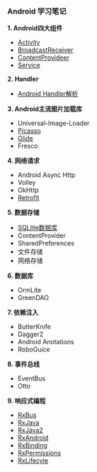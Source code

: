 ### Android 学习笔记

**1. Android四大组件**
- [Activity](https://github.com/zhaoqingyue/ZQYAndroidNotes/blob/master/%E5%9B%9B%E5%A4%A7%E7%BB%84%E4%BB%B6/Activity.md)
- [BroadcastReceiver](https://github.com/zhaoqingyue/ZQYAndroidNotes/blob/master/%E5%9B%9B%E5%A4%A7%E7%BB%84%E4%BB%B6/BroadcastReceiver.md)
- [ContentProvideer](https://github.com/zhaoqingyue/ZQYAndroidNotes/blob/master/%E5%9B%9B%E5%A4%A7%E7%BB%84%E4%BB%B6/ContentProvideer.md)
- [Service](https://github.com/zhaoqingyue/ZQYAndroidNotes/blob/master/%E5%9B%9B%E5%A4%A7%E7%BB%84%E4%BB%B6/Service.md)

**2. Handler**
- [Android Handler解析](https://github.com/zhaoqingyue/ZQYAndroidNotes/blob/master/Handler/Android%20Handler%E8%A7%A3%E6%9E%90.md)

**3. Android主流图片加载库**
- Universal-Image-Loader
- [Picasso](https://github.com/zhaoqingyue/ZQYAndroidNotes/blob/master/%E5%9B%BE%E7%89%87%E5%8A%A0%E8%BD%BD%E5%BA%93/Android_Picasso%E5%9B%BE%E7%89%87%E5%8A%A0%E8%BD%BD.md)
- [Glide](https://github.com/zhaoqingyue/ZQYAndroidNotes/blob/master/%E5%9B%BE%E7%89%87%E5%8A%A0%E8%BD%BD%E5%BA%93/Android_Glide%E5%9B%BE%E7%89%87%E5%8A%A0%E8%BD%BD.md)
- Fresco

**4. 网络请求**
- Android Async Http
- Volley
- OkHttp
- [Retrofit](https://github.com/zhaoqingyue/ZQYAndroidNotes/blob/master/%E7%BD%91%E7%BB%9C%E6%A1%86%E6%9E%B6/Android_Retrofit%E7%BD%91%E7%BB%9C%E8%AF%B7%E6%B1%82.md)

**5. 数据存储**
- [SQLlite数据库](https://github.com/zhaoqingyue/ZQYAndroidNotes/blob/master/%E6%95%B0%E6%8D%AE%E5%AD%98%E5%82%A8/Android_SQLlite%E6%95%B0%E6%8D%AE%E5%BA%93.md)
- ContentProvider
- SharedPreferences
- 文件存储
- 网络存储

**6. 数据库**
- OrmLite
- GreenDAO


**7. 依赖注入**
- ButterKnife
- Dagger2
- Android Anotations
- RoboGuice

**8. 事件总线**
- EventBus
- Otto

**9. 响应式编程**
- [RxBus](https://github.com/zhaoqingyue/ZQYAndroidNotes/blob/master/RxJava%E7%B3%BB%E5%88%97/RxBus.md)
- [RxJava](https://github.com/zhaoqingyue/ZQYAndroidNotes/blob/master/RxJava%E7%B3%BB%E5%88%97/RxJava.md)
- [RxJava2](https://github.com/zhaoqingyue/ZQYAndroidNotes/blob/master/RxJava%E7%B3%BB%E5%88%97/RxJava2.md)
- [RxAndroid](https://github.com/zhaoqingyue/ZQYAndroidNotes/blob/master/RxJava%E7%B3%BB%E5%88%97/RxAndroid.md)
- [RxBinding](https://github.com/zhaoqingyue/ZQYAndroidNotes/blob/master/RxJava%E7%B3%BB%E5%88%97/RxBinding.md)
- [RxPermissions](https://github.com/zhaoqingyue/ZQYAndroidNotes/blob/master/RxJava%E7%B3%BB%E5%88%97/RxPermissions.md)
- [RxLifecyle](https://github.com/zhaoqingyue/ZQYAndroidNotes/blob/master/RxJava%E7%B3%BB%E5%88%97/RxLifecyle.md)
